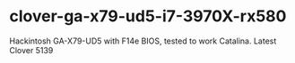 # clover-ga-x79-ud5-i7-3970X-rx580
Hackintosh GA-X79-UD5 with F14e BIOS, tested to work Catalina.  Latest Clover 5139
